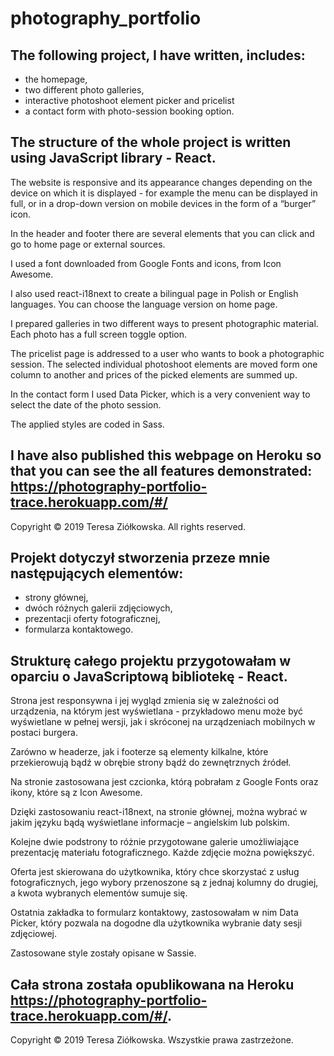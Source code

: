 # photography_portfolio

## The following project, I have written, includes:
* the homepage,
* two different photo galleries,
* interactive photoshoot element picker and pricelist 
* a contact form with photo-session booking option.

## The structure of the whole project is written using JavaScript library - React.
The website is responsive and its appearance changes depending on the device on which it is displayed - for example the menu can be displayed in full, or in a drop-down version on mobile devices in the form of a “burger” icon.

In the header and footer there are several elements that you can click and go to home page or external sources.

I used a font downloaded from Google Fonts and icons, from Icon Awesome.

I also used react-i18next to create a bilingual page in Polish or English languages. You can choose the language version on home page.

I prepared galleries in two different ways to present photographic material. Each photo  has a full screen toggle option.

The pricelist page is addressed to a user who wants to book a photographic session. The selected individual photoshoot elements are moved form one column to another and prices of the picked elements are summed up.

In the contact form I used Data Picker, which is a very convenient way to select the date of the photo session. 

The applied styles are coded in Sass. 

## I have also published this webpage on Heroku so that you can see the all features demonstrated: https://photography-portfolio-trace.herokuapp.com/#/

Copyright © 2019 Teresa Ziółkowska. All rights reserved.


## Projekt dotyczył stworzenia przeze mnie następujących elementów:
* strony głównej,
* dwóch różnych galerii zdjęciowych,
* prezentacji oferty fotograficznej,
* formularza kontaktowego.

## Strukturę całego projektu przygotowałam w oparciu o JavaScriptową bibliotekę - React. 

Strona jest responsywna i jej wygląd zmienia się w zaleźności od urządzenia, na którym jest wyświetlana - przykładowo menu może być wyświetlane w pełnej wersji, jak i skróconej na urządzeniach mobilnych w postaci burgera. 

Zarówno w headerze, jak i footerze są elementy kilkalne, które przekierowują bądź w obrębie strony bądź do zewnętrznych źródeł. 

Na stronie zastosowana jest czcionka, którą pobrałam z Google Fonts oraz ikony, które są z Icon Awesome.  

Dzięki zastosowaniu react-i18next, na stronie głównej, można wybrać w jakim języku bądą wyświetlane informacje – angielskim lub polskim. 

Kolejne dwie podstrony to różnie przygotowane galerie umożliwiające prezentację materiału fotograficznego. Każde zdjęcie można powiększyć.

Oferta jest skierowana do użytkownika, który chce skorzystać z usług fotograficznych, jego wybory przenoszone są z jednaj kolumny do drugiej, a kwota wybranych elementów sumuje się.

Ostatnia zakładka to formularz kontaktowy, zastosowałam w nim Data Picker, który pozwala na dogodne dla użytkownika wybranie daty sesji zdjęciowej.

Zastosowane style zostały opisane w Sassie. 

## Cała strona została opublikowana na Heroku https://photography-portfolio-trace.herokuapp.com/#/. 

Copyright © 2019 Teresa Ziółkowska. Wszystkie prawa zastrzeżone.
